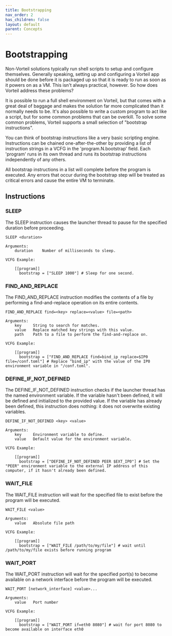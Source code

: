 ```yaml
---
title: Bootstrapping
nav_order: 2
has_children: false
layout: default
parent: Concepts
---
```


# Bootstrapping

Non-Vorteil solutions typically run shell scripts to setup and configure themselves. Generally speaking, setting up and configuring a Vorteil app should be done before it is packaged up so that it is ready to run as soon as it powers on as a VM. This isn't always practical, however. So how does Vorteil address these problems?

It is possible to run a full shell environment on Vorteil, but that comes with a great deal of baggage and makes the solution far more complicated than it normally needs to be. It's also possible to write a custom program to act like a script, but for some common problems that can be overkill. To solve some common problems, Vorteil supports a small selection of "bootstrap instructions".

You can think of bootstrap instructions like a very basic scripting engine. Instructions can be chained one-after-the-other by providing a list of instruction strings in a VCFG in the 'program.N.bootstrap' field. Each 'program' runs in its own thread and runs its bootstrap instructions independently of any others.

All bootstrap instructions in a list will complete before the program is executed. Any errors that occur during the bootstrap step will be treated as critical errors and cause the entire VM to terminate.

## Instructions

### SLEEP

The SLEEP instruction causes the launcher thread to pause for the specified duration before proceeding.

```
SLEEP <duration>

Arguments:
	duration	Number of milliseconds to sleep.

VCFG Example:

	[[program]]
	  bootstrap = ["SLEEP 1000"] # Sleep for one second.
```

### FIND_AND_REPLACE

The FIND_AND_REPLACE instruction modifies the contents of a file by performing a find-and-replace operation on its entire contents.

```
FIND_AND_REPLACE find=<key> replace=<value> file=<path>

Arguments:
	key 	String to search for matches.
	value   Replace matched key strings with this value.
	path	Path to a file to perform the find-and-replace on.

VCFG Example:

	[[program]]
	  bootstrap = ["FIND_AND_REPLACE find=bind_ip replace=$IP0 file=/conf.toml"] # Replace "bind_ip" with the value of the IP0 environment variable in "/conf.toml".
```

### DEFINE_IF_NOT_DEFINED

The DEFINE_IF_NOT_DEFINED instruction checks if the launcher thread has the named environment variable. If the variable hasn't been defined, it will be defined and initialized to the provided value. If the variable has already been defined, this instruction does nothing: it does not overwrite existing variables.

```
DEFINE_IF_NOT_DEFINED <key> <value>

Arguments:
	key     Environment variable to define.
	value   Default value for the environment variable.

VCFG Example:

	[[program]]
	  bootstrap = ["DEFINE_IF_NOT_DEFINED PEER $EXT_IP0"] # Set the "PEER" environment variable to the external IP address of this computer, if it hasn't already been defined.
```

### WAIT_FILE

The WAIT_FILE instruction will wait for the specified file to exist before the program will be executed.

```
WAIT_FILE <value>

Arguments:
	value	Absolute file path

VCFG Example:

	[[program]]
	  bootstrap = ["WAIT_FILE /path/to/my/file"] # wait until /path/to/my/file exists before running program
```

### WAIT_PORT

The WAIT_PORT instruction will wait for the specified port(s) to become available on a network interface before the program will be executed.

```
WAIT_PORT [network_interface] <value>...

Arguments:
	value	Port number

VCFG Example:

	[[program]]
	  bootstrap = ["WAIT_PORT if=eth0 8080"] # wait for port 8080 to become available on interface eth0
```